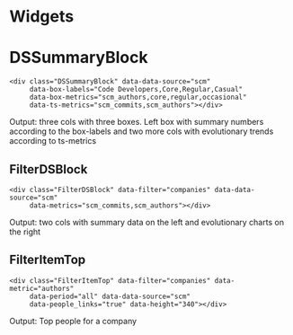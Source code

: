 
# Widgets

# DSSummaryBlock
```
<div class="DSSummaryBlock" data-data-source="scm"
     data-box-labels="Code Developers,Core,Regular,Casual"
     data-box-metrics="scm_authors,core,regular,occasional"
     data-ts-metrics="scm_commits,scm_authors"></div>
```
Output: three cols with three boxes. Left box with summary numbers according to the box-labels and two more cols with evolutionary trends according to ts-metrics

## FilterDSBlock
```
<div class="FilterDSBlock" data-filter="companies" data-data-source="scm"
     data-metrics="scm_commits,scm_authors"></div>
```

Output: two cols with summary data on the left and evolutionary charts on the right

## FilterItemTop

```
<div class="FilterItemTop" data-filter="companies" data-metric="authors"
     data-period="all" data-data-source="scm"
     data-people_links="true" data-height="340"></div>
```

Output: Top people for a company
